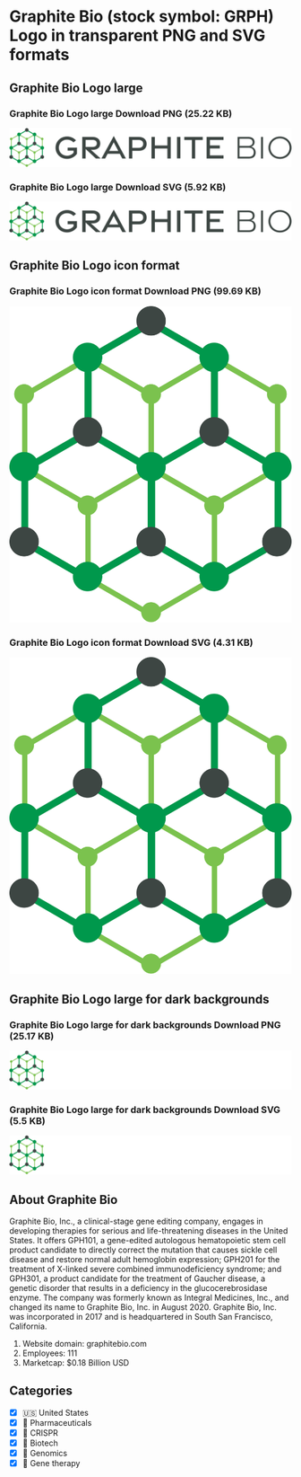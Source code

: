 # Graphite Bio (stock symbol: GRPH) Logo in transparent PNG and SVG formats

## Graphite Bio Logo large

### Graphite Bio Logo large Download PNG (25.22 KB)

![Graphite Bio Logo large Download PNG (25.22 KB)](/img/orig/GRPH_BIG-bc6dd831.png)

### Graphite Bio Logo large Download SVG (5.92 KB)

![Graphite Bio Logo large Download SVG (5.92 KB)](/img/orig/GRPH_BIG-3f6c30bc.svg)

## Graphite Bio Logo icon format

### Graphite Bio Logo icon format Download PNG (99.69 KB)

![Graphite Bio Logo icon format Download PNG (99.69 KB)](/img/orig/GRPH-5e41674e.png)

### Graphite Bio Logo icon format Download SVG (4.31 KB)

![Graphite Bio Logo icon format Download SVG (4.31 KB)](/img/orig/GRPH-950e1b04.svg)

## Graphite Bio Logo large for dark backgrounds

### Graphite Bio Logo large for dark backgrounds Download PNG (25.17 KB)

![Graphite Bio Logo large for dark backgrounds Download PNG (25.17 KB)](/img/orig/GRPH_BIG.D-7816e02f.png)

### Graphite Bio Logo large for dark backgrounds Download SVG (5.5 KB)

![Graphite Bio Logo large for dark backgrounds Download SVG (5.5 KB)](/img/orig/GRPH_BIG.D-97eb2388.svg)

## About Graphite Bio

Graphite Bio, Inc., a clinical-stage gene editing company, engages in developing therapies for serious and life-threatening diseases in the United States. It offers GPH101, a gene-edited autologous hematopoietic stem cell product candidate to directly correct the mutation that causes sickle cell disease and restore normal adult hemoglobin expression; GPH201 for the treatment of X-linked severe combined immunodeficiency syndrome; and GPH301, a product candidate for the treatment of Gaucher disease, a genetic disorder that results in a deficiency in the glucocerebrosidase enzyme. The company was formerly known as Integral Medicines, Inc., and changed its name to Graphite Bio, Inc. in August 2020. Graphite Bio, Inc. was incorporated in 2017 and is headquartered in South San Francisco, California.

1. Website domain: graphitebio.com
2. Employees: 111
3. Marketcap: $0.18 Billion USD


## Categories
- [x] 🇺🇸 United States
- [x] 💊 Pharmaceuticals
- [x] 🧬 CRISPR
- [x] 🧬 Biotech
- [x] 🧬 Genomics
- [x] 🧬 Gene therapy
